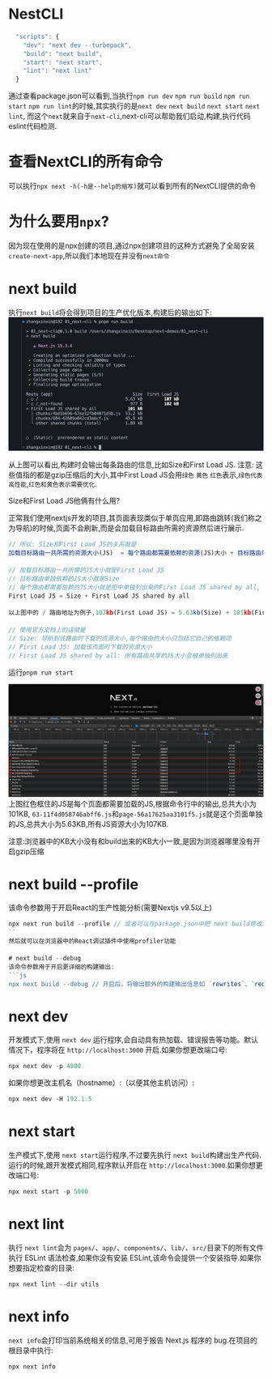 
# NestCLI
```js
  "scripts": {
    "dev": "next dev --turbopack",
    "build": "next build",
    "start": "next start",
    "lint": "next lint"
  }
```
通过查看package.json可以看到,当执行`npm run dev` `npm run build` `npm run start` `npm run lint`的时候,其实执行的是`next dev` `next build` `next start` `next lint`, 而这个`next`就来自于`next-cli`,next-cli可以帮助我们启动,构建,执行代码eslint代码检测.

# 查看NextCLI的所有命令
可以执行`npx next -h(-h是--help的缩写)`就可以看到所有的NextCLI提供的命令

# 为什么要用`npx`?
因为现在使用的是npx创建的项目,通过npx创建项目的这种方式避免了全局安装`create-next-app`,所以我们本地现在并没有`next命令`

# next build
执行`next build`将会得到项目的生产优化版本,构建后的输出如下:
![alt text](image.png)

从上图可以看出,构建时会输出每条路由的信息,比如Size和First Load JS.
注意: 这些值指的都是gzip压缩后的大小,其中First Load JS会用`绿色` `黄色` `红色`表示,`绿色代表高性能`,`红色和黄色表示需要优化`.

Size和First Load JS他俩有什么用?

正常我们使用nextjs开发的项目,其页面表现类似于单页应用,即路由跳转(我们称之为导航)的时候,页面不会刷新,而是会加载目标路由所需的资源然后进行展示.
```js
// 所以: Size和First Load JS的关系就是
加载目标路由一共所需的资源大小(JS)  = 每个路由都需要依赖的资源(JS)大小 + 目标路由单独依赖的资源(JS)大小

// 加载目标路由一共所需的JS大小就是First Load JS 
// 目标路由单独依赖的JS大小就是Size
// 每个路由都需要依赖的JS大小就是图中单独列出来的First Load JS shared by all, 也就是说:
First Load JS = Size + First Load JS shared by all

以上图中的 / 路由地址为例子,107kb(First Load JS) = 5.63kb(Size) + 101kb(First Load JS shared by all) 

// 使用官方文档上的话就是
// Size: 导航到该路由时下载的资源大小,每个路由的大小只包括它自己的依赖项
// First Load JS: 加载该页面时下载的资源大小
// First Load JS shared by all: 所有路由共享的JS大小会被单独列出来
```

运行`pnpm run start`

![alt text](image-1.png)
上图红色框住的JS是每个页面都需要加载的JS,根据命令行中的输出,总共大小为101KB, `63-11f4d058746abff6.js`和`page-56a17625aa3101f5.js`就是这个页面单独的JS,总共大小为5.63KB,所有JS资源大小为107KB.

注意:浏览器中的KB大小没有和build出来的KB大小一致,是因为浏览器哪里没有开启gzip压缩

# next build --profile
该命令参数用于开启React的生产性能分析(需要Nextjs v9.5以上)
```js
npx next run build --profile // 或者可以在package.json中把 next build修改为 next build --profile
``
然后就可以在浏览器中的React调试插件中使用profiler功能

# next build --debug
该命令参数用于开启更详细的构建输出:
```js
npx next build --debug // 开启后，将输出额外的构建输出信息如 `rewrites`、`redirects`、`headers`
```

# next dev
开发模式下,使用 `next dev` 运行程序,会自动具有热加载、错误报告等功能。默认情况下，程序将在 `http://localhost:3000` 开启.如果你想更改端口号:
```js
npx next dev -p 4000
```

如果你想更改主机名（hostname）:（以便其他主机访问）:
```js
npx next dev -H 192.1.5
```

# next start
生产模式下,使用 `next start`运行程序,不过要先执行 `next build`构建出生产代码.运行的时候,跟开发模式相同,程序默认开启在 `http://localhost:3000`.如果你想更改端口号:
```js
npx next start -p 5000
```

# next lint
执行 `next lint`会为 `pages/`、`app/`、`components/`、`lib/`、`src/`目录下的所有文件执行 ESLint 语法检查,如果你没有安装 ESLint,该命令会提供一个安装指导.如果你想要指定检查的目录:
```js
npx next lint --dir utils
```

# next info
`next info`会打印当前系统相关的信息,可用于报告 Next.js 程序的 bug.在项目的根目录中执行:
```js
npx next info
```